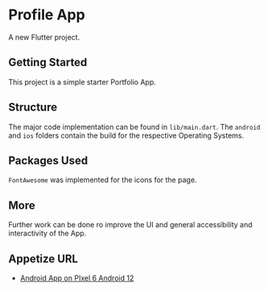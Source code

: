 # Profile App

A new Flutter project.

## Getting Started

This project is a simple starter Portfolio App.

## Structure

The major code implementation can be found in `lib/main.dart`. The `android` and `ios` folders contain the build for the respective Operating Systems.

## Packages Used

`FontAwesome` was implemented for the icons for the page.

## More

Further work can be done ro improve the UI and general accessibility and interactivity of the App.

## Appetize URL

- [Android App on PIxel 6 Android 12](https://appetize.io/app/gqxvvpytffop7jpyflujvkydrm?device=pixel6&osVersion=12.0&scale=75)

